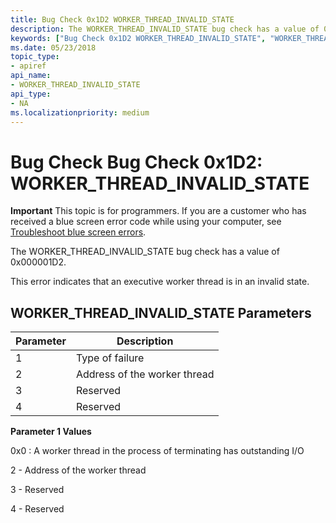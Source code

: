 ```yaml
---
title: Bug Check 0x1D2 WORKER_THREAD_INVALID_STATE  
description: The WORKER_THREAD_INVALID_STATE bug check has a value of 0x000001D2.
keywords: ["Bug Check 0x1D2 WORKER_THREAD_INVALID_STATE", "WORKER_THREAD_INVALID_STATE"]
ms.date: 05/23/2018
topic_type:
- apiref
api_name:
- WORKER_THREAD_INVALID_STATE
api_type:
- NA
ms.localizationpriority: medium
---
```


# Bug Check Bug Check 0x1D2: WORKER\_THREAD\_INVALID\_STATE 

**Important** This topic is for programmers. If you are a customer who has received a blue screen error code while using your computer, see [Troubleshoot blue screen errors](https://windows.microsoft.com/windows-10/troubleshoot-blue-screen-errors).

The WORKER\_THREAD\_INVALID\_STATE  bug check has a value of 0x000001D2. 

This error indicates that an executive worker thread is in an invalid state.

## WORKER\_THREAD\_INVALID\_STATE Parameters

Parameter | Description 
|---------|--------------|
1 | Type of failure
2 | Address of the worker thread
3 | Reserved
4 | Reserved



**Parameter 1 Values**

  0x0 : A worker thread in the process of terminating has outstanding I/O
  
  2 - Address of the worker thread
  
  3 - Reserved
  
  4 - Reserved

